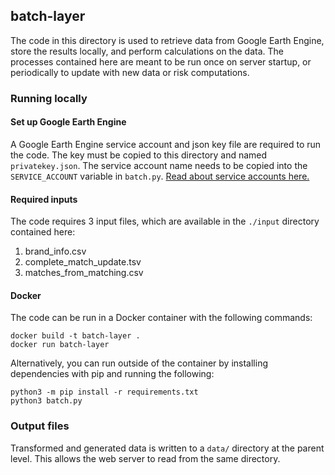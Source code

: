 
## batch-layer
The code in this directory is used to retrieve data from Google Earth Engine, store the results locally, and perform calculations on the data. The processes contained here are meant to be run once on server startup, or periodically to update with new data or risk computations.

### Running locally

#### Set up Google Earth Engine
A Google Earth Engine service account and json key file are required to run the code. The key must be copied to this directory and named `privatekey.json`. The service account name needs to be copied into the `SERVICE_ACCOUNT` variable in `batch.py`. [Read about service accounts here.](https://developers.google.com/earth-engine/guides/service_account)

#### Required inputs
The code requires 3 input files, which are available in the `./input` directory contained here:
1. brand_info.csv
2. complete_match_update.tsv
3. matches_from_matching.csv

#### Docker
The code can be run in a Docker container with the following commands:
```
docker build -t batch-layer .
docker run batch-layer
```

Alternatively, you can run outside of the container by installing dependencies with pip and running the following:
```
python3 -m pip install -r requirements.txt
python3 batch.py
```


### Output files
Transformed and generated data is written to a `data/` directory at the parent level. This allows the web server to read from the same directory.
